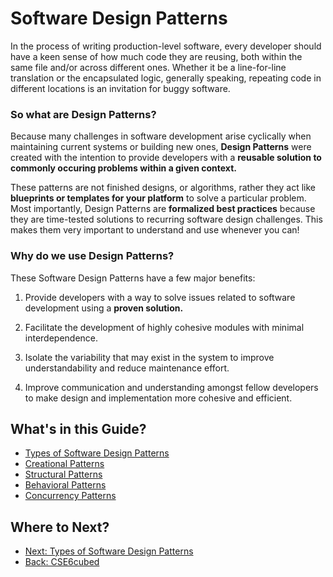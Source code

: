 # Software Design Patterns

In the process of writing production-level software, every developer should have a keen sense of how much code they are reusing, both within the same file and/or across different ones. Whether it be a line-for-line translation or the encapsulated logic, generally speaking, repeating code in different locations is an invitation for buggy software.

### So what are Design Patterns?
Because many challenges in software development arise cyclically when maintaining current systems or building new ones, **Design Patterns** were created with the intention to provide developers with a **reusable solution to commonly occuring problems within a given context.**

These patterns are not finished designs, or algorithms, rather they act like **blueprints or templates for your platform** to solve a particular problem. Most importantly, Design Patterns are **formalized best practices** because they are time-tested solutions to recurring software design challenges. This makes them very important to understand and use whenever you can!

### Why do we use Design Patterns?
These Software Design Patterns have a few major benefits:

1. Provide developers with a way to solve issues related to software development using a **proven solution.** 

2. Facilitate the development of highly cohesive modules with minimal interdependence.
   
3. Isolate the variability that may exist in the system to improve understandability and reduce maintenance effort.

4. Improve communication and understanding amongst fellow developers to make design and implementation more cohesive and efficient.


## What's in this Guide?
- [Types of Software Design Patterns](./7b.%20Types%20of%20Software%20Design%20Patterns.md)
- [Creational Patterns](./7c.%20Creational%20Patterns.md)
- [Structural Patterns](./7d.%20Structural%20Patterns.md)
- [Behavioral Patterns](./7e.%20Behavioral%20Patterns.md)
- [Concurrency Patterns](./7f.%20Concurrency%20Patterns.md)


## Where to Next?
- [Next: Types of Software Design Patterns](./7b.%20Types%20of%20Software%20Design%20Patterns.md)
- [Back: CSE6cubed](../README.md)